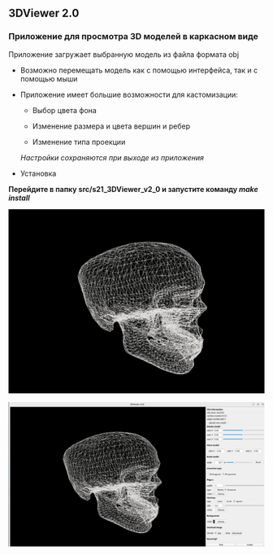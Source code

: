 ## 3DViewer 2.0

###  Приложение для просмотра 3D моделей в каркасном виде
Приложение загружает выбранную модель из файла формата obj
* Возможно перемещать модель как с помощью интерфейса, так и с помощью мыши
* Приложение имеет большие возможности для кастомизации:

    * Выбор цвета фона

    * Изменение размера и цвета вершин и ребер

    * Изменение типа проекции

    *Настройки сохраняются при выходе из приложения*
    
* Установка

**Перейдите в папку src/s21_3DViewer_v2_0 и запустите команду *make install***

![](images/skull)

![](images/skull.png)
